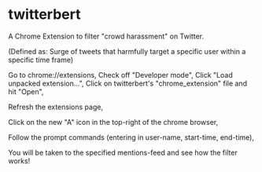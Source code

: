 # twitterbert

A Chrome Extension to filter "crowd harassment" on Twitter.

(Defined as: Surge of tweets that harmfully target a specific user within a specific time frame)


Go to chrome://extensions,
Check off "Developer mode",
Click "Load unpacked extension...",
Click on twitterbert's "chrome_extension" file and hit "Open",

Refresh the extensions page,

Click on the new "A" icon in the top-right of the chrome browser,

Follow the prompt commands (entering in user-name, start-time, end-time),

You will be taken to the specified mentions-feed and see how the filter works!
